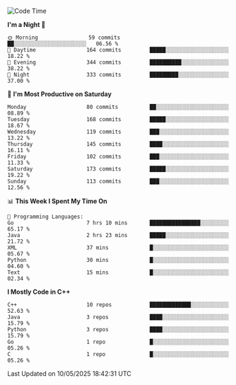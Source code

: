 <!--START_SECTION:waka-->
![Code Time](http://img.shields.io/badge/Code%20Time-367%20hrs%2044%20mins-blue)

**I'm a Night 🦉** 

```text
🌞 Morning                59 commits          ██░░░░░░░░░░░░░░░░░░░░░░░   06.56 % 
🌆 Daytime                164 commits         █████░░░░░░░░░░░░░░░░░░░░   18.22 % 
🌃 Evening                344 commits         ██████████░░░░░░░░░░░░░░░   38.22 % 
🌙 Night                  333 commits         █████████░░░░░░░░░░░░░░░░   37.00 % 
```
📅 **I'm Most Productive on Saturday** 

```text
Monday                   80 commits          ██░░░░░░░░░░░░░░░░░░░░░░░   08.89 % 
Tuesday                  168 commits         █████░░░░░░░░░░░░░░░░░░░░   18.67 % 
Wednesday                119 commits         ███░░░░░░░░░░░░░░░░░░░░░░   13.22 % 
Thursday                 145 commits         ████░░░░░░░░░░░░░░░░░░░░░   16.11 % 
Friday                   102 commits         ███░░░░░░░░░░░░░░░░░░░░░░   11.33 % 
Saturday                 173 commits         █████░░░░░░░░░░░░░░░░░░░░   19.22 % 
Sunday                   113 commits         ███░░░░░░░░░░░░░░░░░░░░░░   12.56 % 
```


📊 **This Week I Spent My Time On** 

```text
💬 Programming Languages: 
Go                       7 hrs 10 mins       ████████████████░░░░░░░░░   65.17 % 
Java                     2 hrs 23 mins       █████░░░░░░░░░░░░░░░░░░░░   21.72 % 
XML                      37 mins             █░░░░░░░░░░░░░░░░░░░░░░░░   05.67 % 
Python                   30 mins             █░░░░░░░░░░░░░░░░░░░░░░░░   04.60 % 
Text                     15 mins             █░░░░░░░░░░░░░░░░░░░░░░░░   02.34 % 
```

**I Mostly Code in C++** 

```text
C++                      10 repos            █████████████░░░░░░░░░░░░   52.63 % 
Java                     3 repos             ████░░░░░░░░░░░░░░░░░░░░░   15.79 % 
Python                   3 repos             ████░░░░░░░░░░░░░░░░░░░░░   15.79 % 
Go                       1 repo              █░░░░░░░░░░░░░░░░░░░░░░░░   05.26 % 
C                        1 repo              █░░░░░░░░░░░░░░░░░░░░░░░░   05.26 % 
```




 Last Updated on 10/05/2025 18:42:31 UTC
<!--END_SECTION:waka-->
